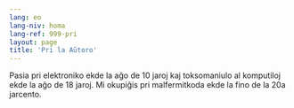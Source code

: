 ```yaml
---
lang: eo
lang-niv: homa
lang-ref: 999-pri
layout: page
title: 'Pri la Aŭtoro'
---
```


Pasia pri elektroniko ekde la aĝo de 10 jaroj kaj toksomaniulo al komputiloj ekde la aĝo de 18 jaroj.
Mi okupiĝis pri malfermitkoda ekde la fino de la 20a jarcento.
